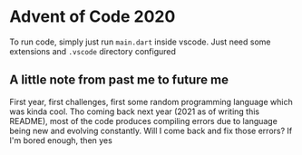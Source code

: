 # Advent of Code 2020

To run code, simply just run `main.dart` inside vscode. Just need some extensions and `.vscode` directory configured

## A little note from past me to future me
First year, first challenges, first some random programming language which was kinda cool. Tho coming back next year (2021 as of writing this README), most of the code produces compiling errors due to language being new and evolving constantly. Will I come back and fix those errors? If I'm bored enough, then yes